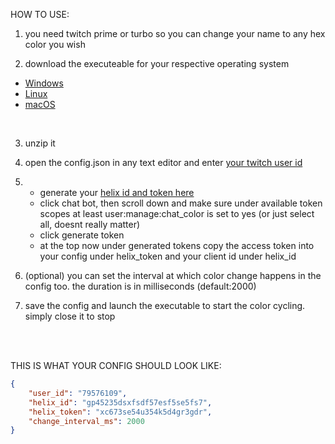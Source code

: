 HOW TO USE:

1. you need twitch prime or turbo so you can change your name to any hex color you wish

2. download the executeable for your respective operating system
  - [Windows](https://github.com/Infinityvy/name-color-cycle/raw/main/name-color-cycle-win.zip)
  - [Linux](https://github.com/Infinityvy/name-color-cycle/raw/main/name-color-cycle-linux.zip)
  - [macOS](https://github.com/Infinityvy/name-color-cycle/raw/main/name-color-cycle-macos.zip)
<br>

3. unzip it

4. open the config.json in any text editor and enter [your twitch user id](https://www.streamweasels.com/tools/convert-twitch-username-to-user-id/)

5. - generate your [helix id and token here](https://twitchtokengenerator.com/)
   - click chat bot, then scroll down and make sure under available token scopes at least user:manage:chat_color is set to yes (or just select all, doesnt really matter)
   - click generate token
   - at the top now under generated tokens copy the access token into your config under helix_token and your client id under helix_id

6. (optional) you can set the interval at which color change happens in the config too. the duration is in milliseconds (default:2000)

7. save the config and launch the executable to start the color cycling. simply close it to stop

<br> <br>

THIS IS WHAT YOUR CONFIG SHOULD LOOK LIKE:
```json
{
    "user_id": "79576109",
    "helix_id": "gp45235dsxfsdf57esf5se5fs7",
    "helix_token": "xc673se54u354k5d4gr3gdr",
    "change_interval_ms": 2000
}
```
